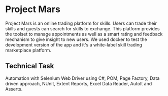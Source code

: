 		
#  **Project Mars**
Project Mars is an online trading platform for skills. Users can trade their skills and guests can search for skills to exchange. 
This platform provides the toolset to manage appointments as well as a smart rating and feedback mechanism to give insight to new users.
We used docker to test the development version of the app and it's a white-label skill trading marketplace platform.

## Technical Task 
Automation with Selenium Web Driver using C#, POM, Page Factory, Data driven approach, NUnit, Extent Reports, Excel Data Reader, AutoIt and Asserts.

